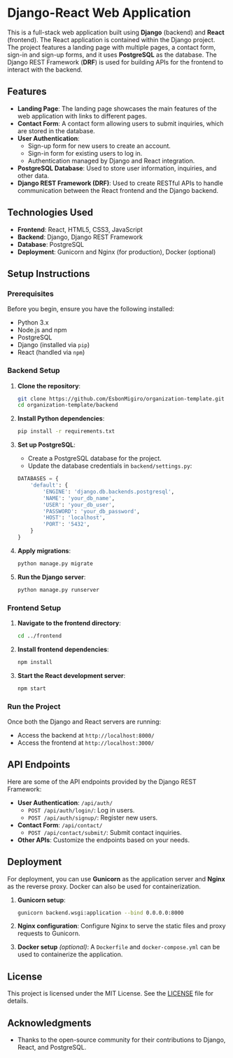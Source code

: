 # Django-React Web Application

This is a full-stack web application built using **Django** (backend) and **React** (frontend). The React application is contained within the Django project. The project features a landing page with multiple pages, a contact form, sign-in and sign-up forms, and it uses **PostgreSQL** as the database. The Django REST Framework (**DRF**) is used for building APIs for the frontend to interact with the backend.

## Features

- **Landing Page**: The landing page showcases the main features of the web application with links to different pages.
- **Contact Form**: A contact form allowing users to submit inquiries, which are stored in the database.
- **User Authentication**:
  - Sign-up form for new users to create an account.
  - Sign-in form for existing users to log in.
  - Authentication managed by Django and React integration.
- **PostgreSQL Database**: Used to store user information, inquiries, and other data.
- **Django REST Framework (DRF)**: Used to create RESTful APIs to handle communication between the React frontend and the Django backend.

## Technologies Used

- **Frontend**: React, HTML5, CSS3, JavaScript
- **Backend**: Django, Django REST Framework
- **Database**: PostgreSQL
- **Deployment**: Gunicorn and Nginx (for production), Docker (optional)

## Setup Instructions

### Prerequisites

Before you begin, ensure you have the following installed:

- Python 3.x
- Node.js and npm
- PostgreSQL
- Django (installed via `pip`)
- React (handled via `npm`)

### Backend Setup

1. **Clone the repository**:

   ```bash
   git clone https://github.com/EsbonMigiro/organization-template.git
   cd organization-template/backend
   ```

2. **Install Python dependencies**:

   ```bash
   pip install -r requirements.txt
   ```

3. **Set up PostgreSQL**:

   - Create a PostgreSQL database for the project.
   - Update the database credentials in `backend/settings.py`:

   ```python
   DATABASES = {
       'default': {
           'ENGINE': 'django.db.backends.postgresql',
           'NAME': 'your_db_name',
           'USER': 'your_db_user',
           'PASSWORD': 'your_db_password',
           'HOST': 'localhost',
           'PORT': '5432',
       }
   }
   ```

4. **Apply migrations**:

   ```bash
   python manage.py migrate
   ```

5. **Run the Django server**:
   ```bash
   python manage.py runserver
   ```

### Frontend Setup

1. **Navigate to the frontend directory**:

   ```bash
   cd ../frontend
   ```

2. **Install frontend dependencies**:

   ```bash
   npm install
   ```

3. **Start the React development server**:
   ```bash
   npm start
   ```

### Run the Project

Once both the Django and React servers are running:

- Access the backend at `http://localhost:8000/`
- Access the frontend at `http://localhost:3000/`

## API Endpoints

Here are some of the API endpoints provided by the Django REST Framework:

- **User Authentication**: `/api/auth/`
  - `POST /api/auth/login/`: Log in users.
  - `POST /api/auth/signup/`: Register new users.
- **Contact Form**: `/api/contact/`
  - `POST /api/contact/submit/`: Submit contact inquiries.
- **Other APIs**: Customize the endpoints based on your needs.

## Deployment

For deployment, you can use **Gunicorn** as the application server and **Nginx** as the reverse proxy. Docker can also be used for containerization.

1. **Gunicorn setup**:

   ```bash
   gunicorn backend.wsgi:application --bind 0.0.0.0:8000
   ```

2. **Nginx configuration**:
   Configure Nginx to serve the static files and proxy requests to Gunicorn.

3. **Docker setup** _(optional)_: A `Dockerfile` and `docker-compose.yml` can be used to containerize the application.

## License

This project is licensed under the MIT License. See the [LICENSE](LICENSE) file for details.

## Acknowledgments

- Thanks to the open-source community for their contributions to Django, React, and PostgreSQL.
